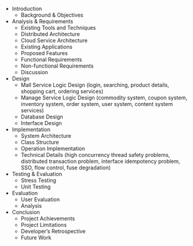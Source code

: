 - Introduction
  -  Background & Objectives
- Analysis & Requirements 
  - Existing Tools and Techniques
  - Distributed Architecture
  - Cloud Service Architecture
  - Existing Applications
  - Proposed Features 
  - Functional Requirements
  - Non-functional Requirements
  - Discussion 
- Design
  - Mall Service Logic Design (login, searching, product details, shopping cart, ordering services)
  - Manage Service Logic Design (commodity system, coupon system, inventory system, order system, user system, content system services)
  - Database Design
  - Interface Design 
- Implementation
  - System Architecture 
  - Class Structure 
  - Operation Implementation 
  - Technical Details (high concurrency thread safety problems, distributed transaction problem, interface idempotency problem, SSO, flow control, fuse degradation)
- Testing & Evaluation
  - Stress Testing 
  - Unit Testing 
- Evaluation 
  - User Evaluation 
  - Analysis 
- Conclusion
  - Project Achievements 
  - Project Limitations 
  - Developer’s Retrospective 
  - Future Work 
